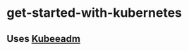 # get-started-with-kubernetes

## Uses [Kubeeadm](https://kubernetes.io/docs/setup/production-environment/tools/kubeadm)
